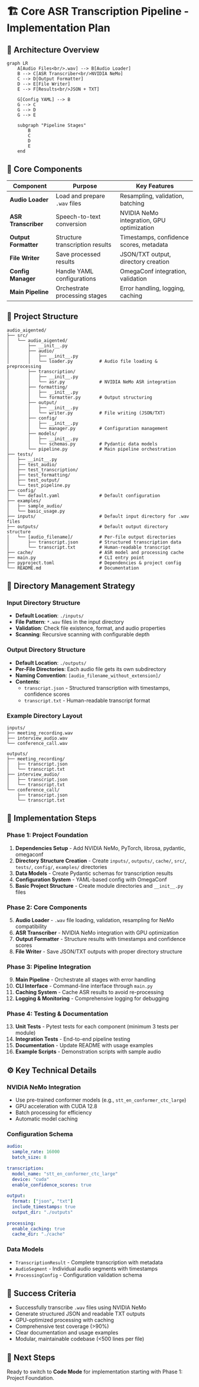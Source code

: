 # 🏗️ Core ASR Transcription Pipeline - Implementation Plan

## 📐 Architecture Overview

```mermaid
graph LR
    A[Audio Files<br/>.wav] --> B[Audio Loader]
    B --> C[ASR Transcriber<br/>NVIDIA NeMo]
    C --> D[Output Formatter]
    D --> E[File Writer]
    E --> F[Results<br/>JSON + TXT]
    
    G[Config YAML] --> B
    G --> C
    G --> D
    G --> E
    
    subgraph "Pipeline Stages"
        B
        C
        D
        E
    end
```

## 🧩 Core Components

| Component | Purpose | Key Features |
|-----------|---------|--------------|
| **Audio Loader** | Load and prepare `.wav` files | Resampling, validation, batching |
| **ASR Transcriber** | Speech-to-text conversion | NVIDIA NeMo integration, GPU optimization |
| **Output Formatter** | Structure transcription results | Timestamps, confidence scores, metadata |
| **File Writer** | Save processed results | JSON/TXT output, directory creation |
| **Config Manager** | Handle YAML configurations | OmegaConf integration, validation |
| **Main Pipeline** | Orchestrate processing stages | Error handling, logging, caching |

## 📁 Project Structure

```
audio_aigented/
├── src/
│   └── audio_aigented/
│       ├── __init__.py
│       ├── audio/
│       │   ├── __init__.py
│       │   └── loader.py          # Audio file loading & preprocessing
│       ├── transcription/
│       │   ├── __init__.py
│       │   └── asr.py             # NVIDIA NeMo ASR integration
│       ├── formatting/
│       │   ├── __init__.py
│       │   └── formatter.py       # Output structuring
│       ├── output/
│       │   ├── __init__.py
│       │   └── writer.py          # File writing (JSON/TXT)
│       ├── config/
│       │   ├── __init__.py
│       │   └── manager.py         # Configuration management
│       ├── models/
│       │   ├── __init__.py
│       │   └── schemas.py         # Pydantic data models
│       └── pipeline.py            # Main pipeline orchestration
├── tests/
│   ├── __init__.py
│   ├── test_audio/
│   ├── test_transcription/
│   ├── test_formatting/
│   ├── test_output/
│   └── test_pipeline.py
├── config/
│   └── default.yaml               # Default configuration
├── examples/
│   ├── sample_audio/
│   └── basic_usage.py
├── inputs/                        # Default input directory for .wav files
├── outputs/                       # Default output directory structure
│   └── [audio_filename]/          # Per-file output directories
│       ├── transcript.json        # Structured transcription data
│       └── transcript.txt         # Human-readable transcript
├── cache/                         # ASR model and processing cache
├── main.py                        # CLI entry point
├── pyproject.toml                 # Dependencies & project config
└── README.md                      # Documentation
```

## 📂 Directory Management Strategy

### Input Directory Structure
- **Default Location**: `./inputs/`
- **File Pattern**: `*.wav` files in the input directory
- **Validation**: Check file existence, format, and audio properties
- **Scanning**: Recursive scanning with configurable depth

### Output Directory Structure
- **Default Location**: `./outputs/`
- **Per-File Directories**: Each audio file gets its own subdirectory
- **Naming Convention**: `[audio_filename_without_extension]/`
- **Contents**:
  - `transcript.json` - Structured transcription with timestamps, confidence scores
  - `transcript.txt` - Human-readable transcript format

### Example Directory Layout
```
inputs/
├── meeting_recording.wav
├── interview_audio.wav
└── conference_call.wav

outputs/
├── meeting_recording/
│   ├── transcript.json
│   └── transcript.txt
├── interview_audio/
│   ├── transcript.json
│   └── transcript.txt
└── conference_call/
    ├── transcript.json
    └── transcript.txt
```

## 🔧 Implementation Steps

### Phase 1: Project Foundation
1. **Dependencies Setup** - Add NVIDIA NeMo, PyTorch, librosa, pydantic, omegaconf
2. **Directory Structure Creation** - Create `inputs/`, `outputs/`, `cache/`, `src/`, `tests/`, `config/`, `examples/` directories
3. **Data Models** - Create Pydantic schemas for transcription results
4. **Configuration System** - YAML-based config with OmegaConf
5. **Basic Project Structure** - Create module directories and `__init__.py` files

### Phase 2: Core Components
5. **Audio Loader** - `.wav` file loading, validation, resampling for NeMo compatibility
6. **ASR Transcriber** - NVIDIA NeMo integration with GPU optimization
7. **Output Formatter** - Structure results with timestamps and confidence scores
8. **File Writer** - Save JSON/TXT outputs with proper directory structure

### Phase 3: Pipeline Integration
9. **Main Pipeline** - Orchestrate all stages with error handling
10. **CLI Interface** - Command-line interface through `main.py`
11. **Caching System** - Cache ASR results to avoid re-processing
12. **Logging & Monitoring** - Comprehensive logging for debugging

### Phase 4: Testing & Documentation
13. **Unit Tests** - Pytest tests for each component (minimum 3 tests per module)
14. **Integration Tests** - End-to-end pipeline testing
15. **Documentation** - Update README with usage examples
16. **Example Scripts** - Demonstration scripts with sample audio

## ⚙️ Key Technical Details

### NVIDIA NeMo Integration
- Use pre-trained conformer models (e.g., `stt_en_conformer_ctc_large`)
- GPU acceleration with CUDA 12.8
- Batch processing for efficiency
- Automatic model caching

### Configuration Schema
```yaml
audio:
  sample_rate: 16000
  batch_size: 8
  
transcription:
  model_name: "stt_en_conformer_ctc_large"
  device: "cuda"
  enable_confidence_scores: true
  
output:
  format: ["json", "txt"]
  include_timestamps: true
  output_dir: "./outputs"
  
processing:
  enable_caching: true
  cache_dir: "./cache"
```

### Data Models
- `TranscriptionResult` - Complete transcription with metadata
- `AudioSegment` - Individual audio segments with timestamps
- `ProcessingConfig` - Configuration validation schema

## 🎯 Success Criteria
- Successfully transcribe `.wav` files using NVIDIA NeMo
- Generate structured JSON and readable TXT outputs
- GPU-optimized processing with caching
- Comprehensive test coverage (>90%)
- Clear documentation and usage examples
- Modular, maintainable codebase (<500 lines per file)

## 🚀 Next Steps
Ready to switch to **Code Mode** for implementation starting with Phase 1: Project Foundation.